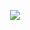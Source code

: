 <p align="center">
  <a href="https://exbitron.com?ref=github.com">
  <img src="https://user-images.githubusercontent.com/6382002/134151884-8fe76f0c-99cb-4cc6-a19e-d74783f4af0a.png">
  </a>
</p>
